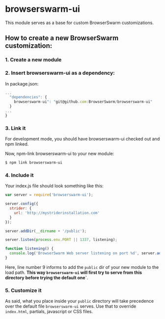 # browserswarm-ui

This module serves as a base for custom BrowserSwarm customizations.

## How to create a new BrowserSwarm customization:

### 1. Create a new module

### 2. Insert browserswarm-ui as a dependency:

In package.json:

```javascript
...
  "dependencies": {
    browserswarm-ui": "git@github.com:BrowserSwarm/browserswarm-ui"
  }
...
}
```

### 3. Link it

For development mode, you should have browserswarm-ui checked out and npm linked.

Now, npm-link browserswarm-ui to your new module:

```bash
$ npm link browserswarm-ui
```

### 4. Include it

Your index.js file should look something like this:

```javascript
var server = require('browserswarm-ui');

server.config({
  strider: {
    url: 'http://mystriderinstallation.com'
  }
});

server.addDir(__dirname + '/public');

server.listen(process.env.PORT || 1337, listening);

function listening() {
  console.log('BrowserSwarm Web server listening on port %d', server.address().port);
}
```

Here, line number 9 informs to add the `public` dir of your new module to the load path. __This way `browserswarm-ui` will first try to serve from this directory before trying the default one`__.


### 5. Customize it

As said, what you place inside your `public` directory will take precedence over the default file `browserswarm-ui` serves. Use that to override `index.html`, partials, javascript or CSS files.
